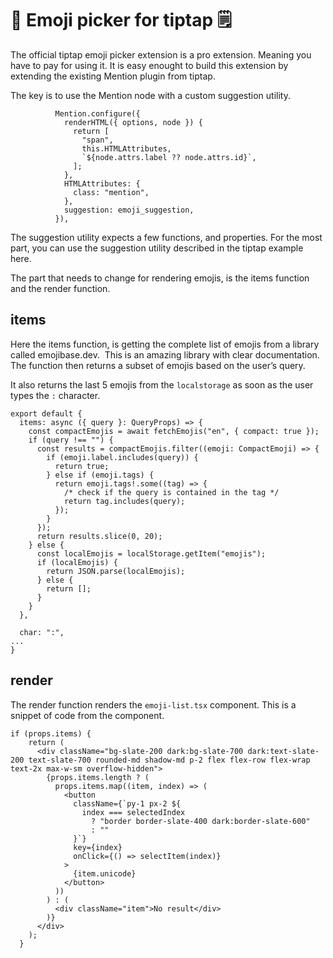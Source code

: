 # 🚀 Emoji picker for tiptap 🗒️ 

The official tiptap emoji picker extension is a pro extension. Meaning you have to pay for using it. It is easy enought to build this extension by extending the existing Mention plugin from tiptap.

The key is to use the Mention node with a custom suggestion utility. 

```
          Mention.configure({
            renderHTML({ options, node }) {
              return [
                "span",
                this.HTMLAttributes,
                `${node.attrs.label ?? node.attrs.id}`,
              ];
            },
            HTMLAttributes: {
              class: "mention",
            },
            suggestion: emoji_suggestion,
          }),
```
The suggestion utility expects a few functions, and properties. For the most part, you can use the suggestion utility described in the tiptap example here. 

The part that needs to change for rendering emojis, is the items function and the render function.

## items

Here the items function, is getting the complete list of emojis from a library called emojibase.dev.  This is an amazing library with clear documentation. The function then returns a subset of emojis based on the user’s query.

It also returns the last 5 emojis from the `localstorage` as soon as the user types the `:` character.
```
export default {
  items: async ({ query }: QueryProps) => {
    const compactEmojis = await fetchEmojis("en", { compact: true });
    if (query !== "") {
      const results = compactEmojis.filter((emoji: CompactEmoji) => {
        if (emoji.label.includes(query)) {
          return true;
        } else if (emoji.tags) {
          return emoji.tags!.some((tag) => {
            /* check if the query is contained in the tag */
            return tag.includes(query);
          });
        }
      });
      return results.slice(0, 20);
    } else {
      const localEmojis = localStorage.getItem("emojis");
      if (localEmojis) {
        return JSON.parse(localEmojis);
      } else {
        return [];
      }
    }
  },

  char: ":",
...
}
```
## render

The render function renders the `emoji-list.tsx` component. This is a snippet of code from the component.
```
if (props.items) {
    return (
      <div className="bg-slate-200 dark:bg-slate-700 dark:text-slate-200 text-slate-700 rounded-md shadow-md p-2 flex flex-row flex-wrap text-2x max-w-sm overflow-hidden">
        {props.items.length ? (
          props.items.map((item, index) => (
            <button
              className={`py-1 px-2 ${
                index === selectedIndex
                  ? "border border-slate-400 dark:border-slate-600"
                  : ""
              }`}
              key={index}
              onClick={() => selectItem(index)}
            >
              {item.unicode}
            </button>
          ))
        ) : (
          <div className="item">No result</div>
        )}
      </div>
    );
  }
```
